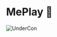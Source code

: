 # MePlay :guitar:

![UnderCon](https://user-images.githubusercontent.com/85625481/203844090-8946dbe6-8ddd-4251-8ec3-dcba4481965d.jpg)
